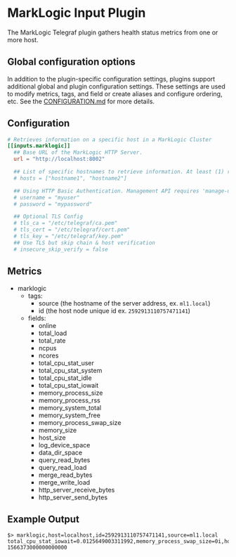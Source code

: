 # MarkLogic Input Plugin

The MarkLogic Telegraf plugin gathers health status metrics from one or more
host.

## Global configuration options <!-- @/docs/includes/plugin_config.md -->

In addition to the plugin-specific configuration settings, plugins support
additional global and plugin configuration settings. These settings are used to
modify metrics, tags, and field or create aliases and configure ordering, etc.
See the [CONFIGURATION.md][CONFIGURATION.md] for more details.

[CONFIGURATION.md]: ../../../docs/CONFIGURATION.md#plugins

## Configuration

```toml @sample.conf
# Retrieves information on a specific host in a MarkLogic Cluster
[[inputs.marklogic]]
  ## Base URL of the MarkLogic HTTP Server.
  url = "http://localhost:8002"

  ## List of specific hostnames to retrieve information. At least (1) required.
  # hosts = ["hostname1", "hostname2"]

  ## Using HTTP Basic Authentication. Management API requires 'manage-user' role privileges
  # username = "myuser"
  # password = "mypassword"

  ## Optional TLS Config
  # tls_ca = "/etc/telegraf/ca.pem"
  # tls_cert = "/etc/telegraf/cert.pem"
  # tls_key = "/etc/telegraf/key.pem"
  ## Use TLS but skip chain & host verification
  # insecure_skip_verify = false
```

## Metrics

- marklogic
  - tags:
    - source (the hostname of the server address, ex. `ml1.local`)
    - id (the host node unique id ex. `2592913110757471141`)
  - fields:
    - online
    - total_load
    - total_rate
    - ncpus
    - ncores
    - total_cpu_stat_user
    - total_cpu_stat_system
    - total_cpu_stat_idle
    - total_cpu_stat_iowait
    - memory_process_size
    - memory_process_rss
    - memory_system_total
    - memory_system_free
    - memory_process_swap_size
    - memory_size
    - host_size
    - log_device_space
    - data_dir_space
    - query_read_bytes
    - query_read_load
    - merge_read_bytes
    - merge_write_load
    - http_server_receive_bytes
    - http_server_send_bytes

## Example Output

```shell
$> marklogic,host=localhost,id=2592913110757471141,source=ml1.local total_cpu_stat_iowait=0.0125649003311992,memory_process_swap_size=0i,host_size=380i,data_dir_space=28216i,query_read_load=0i,ncpus=1i,log_device_space=28216i,query_read_bytes=13947332i,merge_write_load=0i,http_server_receive_bytes=225893i,online=true,ncores=4i,total_cpu_stat_user=0.150778993964195,total_cpu_stat_system=0.598927974700928,total_cpu_stat_idle=99.2210006713867,memory_system_total=3947i,memory_system_free=2669i,memory_size=4096i,total_rate=14.7697010040283,http_server_send_bytes=0i,memory_process_size=903i,memory_process_rss=486i,merge_read_load=0i,total_load=0.00502600101754069 1566373000000000000

```
